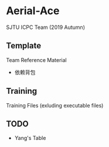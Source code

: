 # Aerial-Ace
SJTU ICPC Team (2019 Autumn)
## Template
Team Reference Material
+ 依赖背包
## Training
Training Files (exluding executable files)
## TODO
+ Yang's Table

